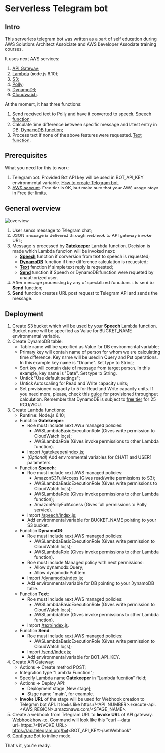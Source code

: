 Serverless Telegram bot
=======================

Intro
-----
This serverless telegram bot was written as a part of self education during AWS Solutions Architect Assoiciate and AWS Developer Associate training courses. 

It uses next AWS services:
1. [API Gateway](https://aws.amazon.com/api-gateway);
2. [Lambda](https://aws.amazon.com/lambda/) (node.js 6.10);
3. [S3](https://aws.amazon.com/s3/);
4. [Polly](https://aws.amazon.com/polly/);
5. [DynamoDB](https://aws.amazon.com/dynamodb/);
6. [Cloudwatch](https://aws.amazon.com/cloudwatch/).

At the moment, it has three functions:  
1. Send received text to Polly and have it converted to speech. [Speech function](https://github.com/IgorMishchuk/aws-demo-bot/tree/master/speech/);
2. Calculate time difference between specific message and latest entry in DB. [DynamoDB function](https://github.com/IgorMishchuk/aws-demo-bot/tree/master/dynamodb/);
3. Process text if none of the above features were requested. [Text function](https://github.com/IgorMishchuk/aws-demo-bot/tree/master/text/).

Prerequisites
-------------
What you need for this to work:
1. Telegram bot. Provided Bot API key will be used in BOT_API_KEY environmental variable. [How to create Telegram bot](https://core.telegram.org/bots#3-how-do-i-create-a-bot).
2. [AWS account](https://aws.amazon.com/). Free tier is OK, but make sure that your AWS usage stays in Free tier [limits](https://aws.amazon.com/free/).

General overview
------------------

![overview](https://s3.eu-west-3.amazonaws.com/awsdemobucket11/images/overview.jpg)
1. User sends message to Telegram chat;
2. JSON message is delivered through webhook to API gateway invoke URL;
3. Message is processed by [**Gatekeeper**](https://github.com/IgorMishchuk/aws-demo-bot/tree/master/gatekeeper/) Lambda function. Decision is made which Lambda function will be invoked next:
	- [**Speech**](https://github.com/IgorMishchuk/aws-demo-bot/tree/master/speech/) function if conversion from text to speech is requested;
	- [**DynamoDB**](https://github.com/IgorMishchuk/aws-demo-bot/tree/master/dynamodb/) function if time difference calculation is requested;
	- [**Text**](https://github.com/IgorMishchuk/aws-demo-bot/tree/master/text/) function if simple text reply is requested;
	- [**Send**](https://github.com/IgorMishchuk/aws-demo-bot/tree/master/send/) function if Speech or DynamoDB function were requeted by unauthorized user.
4. After message processing by any of specialized functions it is sent to **Send** function;
5. **Send** function creates URL post request to Telegram API and sends the message.

Deployment
-----------
1. Create S3 bucket which will be used by your **Speech** Lambda function. Bucket name will be specified as Value for BUCKET_NAME environmental variable.
2. Create DynamoDB table:
	- Table name will be specified as Value for DB environmental variable;
	- Primary key will contain name of person for whom we are calculating time difference. Key name will be used in Query and Put operations. In this example key name is "Dname". Set type to String;
	- Sort key will contain date of message from target person. In this example, key name is "Date". Set type to String.
	- Untick "Use default settings";
	- Untick Autoscaling for Read and Write capacity units;
	- Set provisioned capacity to 5 for Read and Write capacity units. If you need more, please, check this [guide](https://docs.aws.amazon.com/amazondynamodb/latest/developerguide/HowItWorks.ProvisionedThroughput.html) for provisioned throughput calculation. Remember that DynamoDB is subject to [free tier](https://aws.amazon.com/dynamodb/pricing/) for 25 RCU/WCU.
3. Create Lambda functions:
	- Runtime: Node.js 6.10;
	- Function **Gatekeeper**:
		- Role must include next AWS managed policies:
			- AWSLambdaBasicExecutionRole (Gives write permission to CloudWatch logs);
			- AWSLambdaRole (Gives invoke permissions to other Lambda function).
		- Import [/gatekeeper/index.js](https://github.com/IgorMishchuk/aws-demo-bot/tree/master/gatekeeper/);
		- (_Optional_) Add environmental variables for CHAT1 and USER1 parameters.
	- Function **Speech**:
		- Role must include next AWS managed policies:
			- AmazonS3FullAccess (Gives read/write permissions to S3);
			- AWSLambdaBasicExecutionRole (Gives write permissions to CloudWatch logs);
			- AWSLambdaRole (Gives invoke permissions to other Lambda function);
			- AmazonPollyFullAccess (Gives full permissions to Polly service).
		- Import [/speech/index.js](https://github.com/IgorMishchuk/aws-demo-bot/tree/master/speech/);
		- Add environmental variable for BUCKET_NAME pointing to your S3 bucket.
	- Function **DynamoDB**:
		- Role must include next AWS managed policies:
			- AWSLambdaBasicExecutionRole (Gives write permission to CloudWatch logs);
			- AWSLambdaRole (Gives invoke permissions to other Lambda function).
		- Role must include Managed policy with next permissions:
			- Allow dynamodb:Query;
			- Allow dynamodb:PutItem.
		- Import [/dynamodb/index.js](https://github.com/IgorMishchuk/aws-demo-bot/tree/master/dynamodb/);
		- Add environmental variable for DB pointing to your DynamoDB table.
	- Function **Text**:
		- Role must include next AWS managed policies:
			- AWSLambdaBasicExecutionRole (Gives write permission to CloudWatch logs);
			- AWSLambdaRole (Gives invoke permissions to other Lambda function).
		- Import [/text/index.js](https://github.com/IgorMishchuk/aws-demo-bot/tree/master/text/).
	- Function **Send**:
		- Role must include next AWS managed policies:
			- AWSLambdaBasicExecutionRole (Gives write permission to CloudWatch logs);
		- Import [/send/index.js](https://github.com/IgorMishchuk/aws-demo-bot/tree/master/send/);
		- Add environmental variable for BOT_API_KEY.
4. Create API Gateway:
	- Actions -> Create method POST;
	- Integration type "Lambda Function";
	- Specify Lambda name **Gatekeeper** in "Lambda fucntion" field;
	- Actions -> Deploy API:
		- Deployment stage [New stage];
		- Stage name "main", for example.
	- **Invoke URL** of the stage will be used for Webhook creation to Telegram bot API. It looks like https://<API_NUMBER>.execute-api.<AWS_REGION>.amazonaws.com/<STAGE_NAME>.
5. Create a webhook from Telegram URL to **Invoke URL** of API gateway. [Webhook how-to](https://core.telegram.org/bots/api#setwebhook). Command will look like this "curl --data url=https://<INVOKE_URL> https://api.telegram.org/bot<BOT_API_KEY>/setWebhook"
6. [Configure](https://core.telegram.org/bots/inline) Bot to inline mode.

That's it, you're ready.
